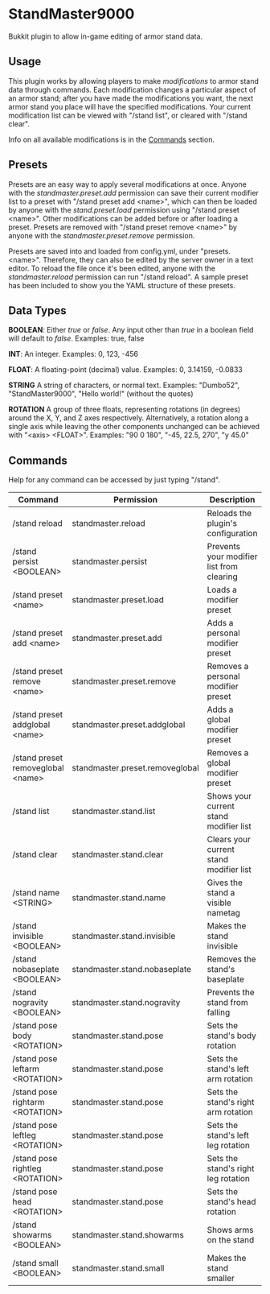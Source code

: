 # StandMaster9000
Bukkit plugin to allow in-game editing of armor stand data.

## Usage
This plugin works by allowing players to make *modifications* to armor stand data through commands. Each modification changes a particular aspect of an armor stand; after you have made the modifications you want, the next armor stand you place will have the specified modifications. Your current modification list can be viewed with "/stand list", or cleared with "/stand clear".

Info on all available modifications is in the [Commands](#commands) section.

## Presets
Presets are an easy way to apply several modifications at once. Anyone with the *standmaster.preset.add* permission can save their current modifier list to a preset with "/stand preset add \<name\>", which can then be loaded by anyone with the *stand.preset.load* permission using "/stand preset \<name\>". Other modifications can be added before or after loading a preset. Presets are removed with "/stand preset remove \<name\>" by anyone with the *standmaster.preset.remove* permission.

Presets are saved into and loaded from config.yml, under "presets.\<name\>". Therefore, they can also be edited by the server owner in a text editor. To reload the file once it's been edited, anyone with the *standmaster.reload* permission can run "/stand reload". A sample preset has been included to show you the YAML structure of these presets.

## Data Types
**BOOLEAN**: Either *true* or *false*. Any input other than *true* in a boolean field will default to *false*. Examples: true, false

**INT**: An integer. Examples: 0, 123, -456

**FLOAT**: A floating-point (decimal) value. Examples: 0, 3.14159, -0.0833

**STRING** A string of characters, or normal text. Examples: "Dumbo52", "StandMaster9000", "Hello world!" (without the quotes)

**ROTATION** A group of three floats, representing rotations (in degrees) around the X, Y, and Z axes respectively. Alternatively, a rotation along a single axis while leaving the other components unchanged can be achieved with "\<axis\> \<FLOAT\>". Examples: "90 0 180", "-45, 22.5, 270", "y 45.0"

## Commands
Help for any command can be accessed by just typing "/stand".

| Command                             | Permission                      | Description                               |
| ----------------------------------- | ------------------------------- | ----------------------------------------- |
| /stand reload                       | standmaster.reload              | Reloads the plugin's configuration        |
| /stand persist \<BOOLEAN\>          | standmaster.persist             | Prevents your modifier list from clearing |
| /stand preset \<name\>              | standmaster.preset.load         | Loads a modifier preset                   |
| /stand preset add \<name\>          | standmaster.preset.add          | Adds a personal modifier preset           |
| /stand preset remove \<name\>       | standmaster.preset.remove       | Removes a personal modifier preset        |
| /stand preset addglobal \<name\>    | standmaster.preset.addglobal    | Adds a global modifier preset             |
| /stand preset removeglobal \<name\> | standmaster.preset.removeglobal | Removes a global modifier preset          |
| /stand list                         | standmaster.stand.list          | Shows your current stand modifier list    |
| /stand clear                        | standmaster.stand.clear         | Clears your current stand modifier list   |
| /stand name \<STRING\>              | standmaster.stand.name          | Gives the stand a visible nametag         |
| /stand invisible \<BOOLEAN\>        | standmaster.stand.invisible     | Makes the stand invisible                 |
| /stand nobaseplate \<BOOLEAN\>      | standmaster.stand.nobaseplate   | Removes the stand's baseplate             |
| /stand nogravity \<BOOLEAN\>        | standmaster.stand.nogravity     | Prevents the stand from falling           |
| /stand pose body \<ROTATION\>       | standmaster.stand.pose          | Sets the stand's body rotation            |
| /stand pose leftarm \<ROTATION\>    | standmaster.stand.pose          | Sets the stand's left arm rotation        |
| /stand pose rightarm \<ROTATION\>   | standmaster.stand.pose          | Sets the stand's right arm rotation       |
| /stand pose leftleg \<ROTATION\>    | standmaster.stand.pose          | Sets the stand's left leg rotation        |
| /stand pose rightleg \<ROTATION\>   | standmaster.stand.pose          | Sets the stand's right leg rotation       |
| /stand pose head \<ROTATION\>       | standmaster.stand.pose          | Sets the stand's head rotation            |
| /stand showarms \<BOOLEAN\>         | standmaster.stand.showarms      | Shows arms on the stand                   |
| /stand small \<BOOLEAN\>            | standmaster.stand.small         | Makes the stand smaller                   |
